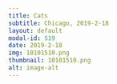 ```yaml
---
title: Cats
subtitle: Chicago, 2019-2-18
layout: default
modal-id: 519
date: 2019-2-18
img: 10101510.png
thumbnail: 10101510.png
alt: image-alt
---
```

